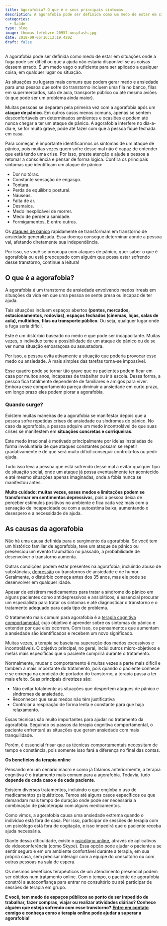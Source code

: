 ```yaml
---
title: Agorafobia? O que é e seus principais sintomas
description: A agorafobia pode ser definida como um medo de estar em situações onde a fuga pode ser difícil ou que a ajuda não estaria disponível se as coisas derem...
categories:
  - Saúde
type: blog
image: thomas-lefebvre-20957-unsplash.jpg
date: 2018-09-05T16:13:19.420Z
draft: false
---
```


A agorafobia pode ser definida como medo de estar em situações onde a fuga pode ser difícil ou que a ajuda não estaria disponível se as coisas dessem errado. É um medo vago o suficiente para ser aplicado a qualquer coisa, em qualquer lugar ou situação.

As situações ou lugares mais comuns que podem gerar medo e ansiedade para uma pessoa que sofre do transtorno incluem uma fila no banco, filas em supermercados, sala de aula, transporte público ou até mesmo aviões (o que pode ser um problema ainda maior).

Muitas pessoas se deparam pela primeira vez com a agorafobia após um **ataque de pânico**. Em outros casos menos comuns, apenas se sentem desconfortáveis em determinados ambientes e ocasiões e podem até nunca chegar a ter um ataque de pânico. A agorafobia interfere no dia-a-dia e, se for muito grave, pode até fazer com que a pessoa fique fechada em casa.

Para começar, é importante identificarmos os sintomas de um ataque de pânico, pois muitas vezes quem sofre desse mal não é capaz de entender que está tendo uma crise. Por isso, preste atenção e ajude a pessoa a retomar a consciência e pensar de forma lógica. Confira os principais sintomas que identificam um ataque de pânico:

- Dor no tórax.
- Constante sensação de engasgo.
- Tontura.
- Perda de equilíbrio postural.
- Náuseas.
- Falta de ar.
- Desmaios.
- Medo inexplicável de morrer.
- Medo de perder a sanidade.
- Formigamentos, E entre outros.

Os [ataques de pânico](/sindrome-do-panico-entenda-melhor/) rapidamente se transformam em transtorno de ansiedade generalizada. Essa doença consegue determinar aonde a pessoa vai, afetando diretamente sua independência.

Por isso, se você se preocupa com ataques de pânico, quer saber o que é agorafobia ou está preocupado com alguém que possa estar sofrendo desse transtorno, continue a leitura!

## **O que é a agorafobia?**

A agorafobia é um transtorno de ansiedade envolvendo medos irreais em situações da vida em que uma pessoa se sente presa ou incapaz de ter ajuda.

Tais situações incluem espaços abertos **(pontes, mercados, estacionamentos, rodovias), espaços fechados (cinemas, lojas, salas de aula), multidões, filas ou transporte público**. Ou seja, qualquer lugar onde a fuga seria difícil.

Este é um distúrbio baseado no medo e que pode ser incapacitante. Muitas vezes, o indivíduo teme a possibilidade de um ataque de pânico ou de se ver numa situação embaraçosa ou assustadora.

Por isso, a pessoa evita ativamente a situação que poderia provocar esse medo ou ansiedade. A mais simples das tarefas torna-se impossível.

Esse quadro pode se tornar tão grave que os pacientes podem ficar em casa por muitos anos, incapazes de trabalhar ou ir à escola. Dessa forma, a pessoa fica totalmente dependente de familiares e amigos para viver. Embora esse comportamento pareça diminuir a ansiedade em curto prazo, em longo prazo eles podem piorar a agorafobia.

### Quando surge?

Existem muitas maneiras de a agorafobia se manifestar depois que a pessoa sofre repetidas crises de ansiedade ou síndromes do pânico. No caso da agorafobia, a pessoa adquire um medo incontrolável de que suas crises se manifestem em **situações concretas e corriqueiras**.

Este medo irracional é motivado principalmente por ideias instaladas de forma involuntária de que ataques constantes possam se repetir gradativamente e de que será muito difícil conseguir controlá-los ou pedir ajuda.

Tudo isso leva a pessoa que está sofrendo desse mal a evitar qualquer tipo de situação social, onde um ataque já possa eventualmente ter acontecido e até mesmo situações apenas imaginadas, onde a fobia nunca se manifestou antes.

**Muito cuidado: muitas vezes, esses medos e limitações podem se transformar em sentimentos depressivo**s, pois a pessoa deixa de perceber estímulos positivos no ambiente e fica cada vez mais com a sensação de incapacidade ou com a autoestima baixa, aumentando o desespero e a necessidade de ajuda.

## **As causas da agorafobia**

Não há uma causa definida para o surgimento da agorafobia. Se você tem um histórico familiar de agorafobia, teve um ataque de pânico ou presenciou um evento traumático no passado, a probabilidade de desenvolver o transtorno aumenta.

Outras condições podem estar presentes na agorafobia, incluindo abuso de substâncias, [depressão](/8-sintomas-de-depressao-que-voce-precisa-reconhecer/) ou transtornos de ansiedade e de humor. Geralmente, o distúrbio começa antes dos 35 anos, mas ele pode se desenvolver em qualquer idade.

Apesar de existirem medicamentos para tratar a síndrome do pânico em alguns pacientes como antidepressivos e ansiolíticos, é essencial procurar um especialista para tratar os sintomas e até diagnosticar o transtorno e o tratamento adequado para cada tipo de problema.

O tratamento mais comum para agorafobia é a [terapia cognitiva comportamental](/como-funciona-a-terapia-cognitiva-comportamental/), cujo objetivo é aprender sobre os sintomas do pânico e entender por que eles ocorrem. Com isso, os pensamentos que aumentam a ansiedade são identificados e recebem um novo significado.

Muitas vezes, a terapia se baseia na superação dos medos excessivos e incontroláveis. O objetivo principal, no geral, inclui outros micro-objetivos e metas mais específicas que o paciente cumprirá durante o tratamento.

Normalmente, mudar o comportamento é muitas vezes a parte mais difícil e também a mais importante do tratamento, pois quando o paciente conhece e se enxerga na condição de portador do transtorno, a terapia passa a ter mais efeito. Suas principais diretrizes são:

- Não evitar totalmente as situações que despertem ataques de pânico e síndromes de ansiedade.
- Reconhecer que seus medos não têm justificativa
- Controlar a respiração de forma lenta e constante para que haja relaxamento.

Essas técnicas são muito importantes para ajudar no tratamento da agorafobia. Seguindo os passos da terapia cognitiva comportamental, o paciente enfrentará as situações que geram ansiedade com mais tranquilidade.

Porém, é essencial frisar que as técnicas comportamentais necessitam de tempo e constância, pois somente isso fará a diferença no final das contas.

**Os benefícios da terapia online**

Pensando em um cenário macro e como já falamos anteriormente, a terapia cognitiva é o tratamento mais comum para a agorafobia. Todavia, tudo **depende de cada caso e de cada paciente**.

Existem diversos tratamentos, incluindo o que engloba o uso de medicamentos psiquiátricos. Temos até alguns casos específicos ou que demandam mais tempo de duração onde pode ser necessária a combinação de psicoterapia com alguns medicamentos.

Como vimos, a agorafobia causa uma ansiedade extrema quando o indivíduo está fora de casa. Por isso, participar de sessões de terapia com um psicólogo está fora de cogitação, e isso impedirá que o paciente receba ajuda necessária.

Diante dessa dificuldade, existe o [psicólogo online](/psicologo-online/), através de aplicativos de videoconferência (como Skype). Essa opção pode ajudar o paciente a se sentir seguro e em um ambiente confortável durante a terapia, em sua própria casa, sem precisar interagir com a equipe do consultório ou com outras pessoas na sala de espera.

Os mesmos benefícios terapêuticos de um atendimento presencial podem ser obtidos num tratamento online. Com o tempo, o paciente de agorafobia constrói a autoconfiança para entrar no consultório ou até participar de sessões de terapia em grupo.

**E você, tem medo de espaços públicos ao ponto de ser impedido de trabalhar, fazer compras, viajar ou realizar atividades diárias? Conhece alguém que esteja sofrendo com esse transtorno?** [**Entre em contato**](/contato/) **comigo e conheça como a terapia online pode ajudar a superar a agorafobia!**
